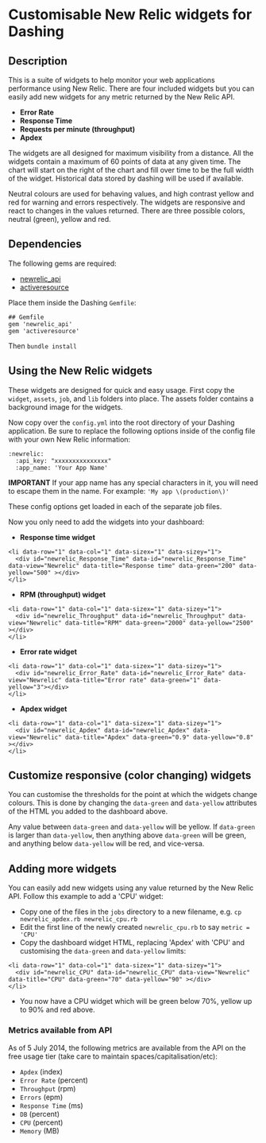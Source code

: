 # Customisable New Relic widgets for Dashing

## Description

This is a suite of widgets to help monitor your web applications performance using New Relic.  There are four included widgets but you can easily add new widgets for any metric returned by the New Relic API.

* **Error Rate**
* **Response Time**
* **Requests per minute (throughput)**
* **Apdex**

The widgets are all designed for maximum visibility from a distance. All the widgets contain a maximum of 60 points of data at any given time. The chart will start on the right of the chart and fill over time to be the full width of the widget. Historical data stored by dashing will be used if available.

Neutral colours are used for behaving values, and high contrast yellow and red for warning and errors respectively. The widgets are responsive and react to changes in the values returned. There are three possible colors, neutral (green), yellow and red.

## Dependencies

The following gems are required:
 * [newrelic_api](https://github.com/newrelic/newrelic_api)
 * [activeresource](https://github.com/rails/activeresource)

Place them inside the Dashing `Gemfile`:

```
## Gemfile
gem 'newrelic_api'
gem 'activeresource'
```

Then `bundle install`

## Using the New Relic widgets

These widgets are designed for quick and easy usage.  First copy the `widget`, `assets`, `job`, and `lib` folders into place.  The assets folder contains a background image for the widgets.

Now copy over the `config.yml` into the root directory of your Dashing application.  Be sure to replace the following options inside of the config file with your own New Relic information:

```
:newrelic:
  :api_key: "xxxxxxxxxxxxxxx"
  :app_name: 'Your App Name'
```

**IMPORTANT** If your app name has any special characters in it, you will need to escape them in the name.  For example: `'My app \(production\)'`

These config options get loaded in each of the separate job files.

Now you only need to add the widgets into your dashboard:

* **Response time widget**
```
<li data-row="1" data-col="1" data-sizex="1" data-sizey="1">
  <div id="newrelic_Response_Time" data-id="newrelic_Response_Time" data-view="Newrelic" data-title="Response time" data-green="200" data-yellow="500" ></div>
</li>
```

* **RPM (throughput) widget**
```
<li data-row="1" data-col="1" data-sizex="1" data-sizey="1">
  <div id="newrelic_Throughput" data-id="newrelic_Throughput" data-view="Newrelic" data-title="RPM" data-green="2000" data-yellow="2500" ></div>
</li>
```

* **Error rate widget**
```
<li data-row="1" data-col="1" data-sizex="1" data-sizey="1">
  <div id="newrelic_Error_Rate" data-id="newrelic_Error_Rate" data-view="Newrelic" data-title="Error rate" data-green="1" data-yellow="3"></div>
</li>
```

* **Apdex widget**
```
<li data-row="1" data-col="1" data-sizex="1" data-sizey="1">
  <div id="newrelic_Apdex" data-id="newrelic_Apdex" data-view="Newrelic" data-title="Apdex" data-green="0.9" data-yellow="0.8" ></div>
</li>
```

## Customize responsive (color changing) widgets

You can customise the thresholds for the point at which the widgets change colours. This is done by changing the `data-green` and `data-yellow` attributes of the HTML you added to the dashboard above.

Any value between `data-green` and `data-yellow` will be yellow. If `data-green` is larger than `data-yellow`, then anything above `data-green` will be green, and anything below `data-yellow` will be red, and vice-versa.

## Adding more widgets

You can easily add new widgets using any value returned by the New Relic API. Follow this example to add a 'CPU' widget:

 * Copy one of the files in the `jobs` directory to a new filename, e.g. `cp newrelic_apdex.rb newrelic_cpu.rb`
 * Edit the first line of the newly created `newrelic_cpu.rb` to say `metric = 'CPU'`
 * Copy the dashboard widget HTML, replacing 'Apdex' with 'CPU' and customising the `data-green` and `data-yellow` limits:
```
<li data-row="1" data-col="1" data-sizex="1" data-sizey="1">
  <div id="newrelic_CPU" data-id="newrelic_CPU" data-view="Newrelic" data-title="CPU" data-green="70" data-yellow="90" ></div>
</li>
```
 * You now have a CPU widget which will be green below 70%, yellow up to 90% and red above.

### Metrics available from API

As of 5 July 2014, the following metrics are available from the API on the free usage tier (take care to maintain spaces/capitalisation/etc):

 * `Apdex` (index)
 * `Error Rate` (percent)
 * `Throughput` (rpm)
 * `Errors` (epm)
 * `Response Time` (ms)
 * `DB` (percent)
 * `CPU` (percent)
 * `Memory` (MB)
